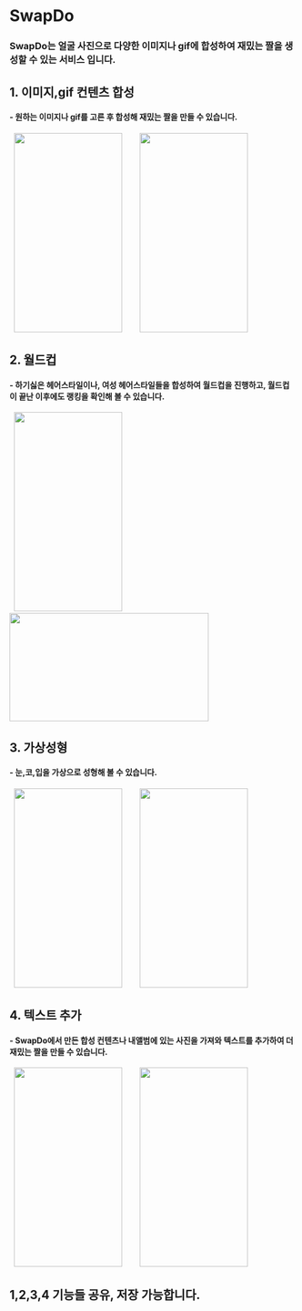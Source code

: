# SwapDo 

### SwapDo는 얼굴 사진으로 다양한 이미지나 gif에 합성하여 재밌는 짤을 생성할 수 있는 서비스 입니다.

## 1. 이미지,gif 컨텐츠 합성

#### -  원하는 이미지나 gif를 고른 후 합성해 재밌는 짤을 만들 수 있습니다.

&nbsp;&nbsp;<img src="https://user-images.githubusercontent.com/62633444/98807837-99c0b080-245e-11eb-8742-596da4b83a31.png"  width="190" height="350">&nbsp;&nbsp;&nbsp;&nbsp;&nbsp;&nbsp;&nbsp;&nbsp;<img src="https://user-images.githubusercontent.com/62633444/98808174-15226200-245f-11eb-8374-d29e7876a2de.png"  width="190" height="350">

## 2. 월드컵 

#### -  하기싫은 헤어스타일이나, 여성 헤어스타일들을 합성하여 월드컵을 진행하고, 월드컵이 끝난 이후에도 랭킹을 확인해 볼 수 있습니다.

&nbsp;&nbsp;<img src="https://user-images.githubusercontent.com/62633444/98804837-0b4a3000-245a-11eb-93de-3ddbfda9ff6d.png"  width="190" height="350">&nbsp;&nbsp;&nbsp;&nbsp;&nbsp;&nbsp;&nbsp;&nbsp;<img src="https://user-images.githubusercontent.com/62633444/98807396-ece63380-245d-11eb-8a7a-40c687f88c95.png"  width="350" height="190">

## 3. 가상성형

#### -  눈,코,입을 가상으로 성형해 볼 수 있습니다.

&nbsp;&nbsp;<img src="https://user-images.githubusercontent.com/62633444/98807527-1bfca500-245e-11eb-9bda-4148f5f69761.png"  width="190" height="350">&nbsp;&nbsp;&nbsp;&nbsp;&nbsp;&nbsp;&nbsp;&nbsp;<img src="https://user-images.githubusercontent.com/62633444/98807528-1c953b80-245e-11eb-946b-4c5d45841a2d.png"  width="190" height="350">

## 4. 텍스트 추가

#### -  SwapDo에서 만든 합성 컨텐츠나 내앨범에 있는 사진을 가져와 텍스트를 추가하여 더 재밌는 짤을 만들 수 있습니다.

&nbsp;&nbsp;<img src="https://user-images.githubusercontent.com/62633444/98807658-536b5180-245e-11eb-9ff3-15a96257d85e.png"  width="190" height="350">&nbsp;&nbsp;&nbsp;&nbsp;&nbsp;&nbsp;&nbsp;&nbsp;<img src="https://user-images.githubusercontent.com/62633444/98807746-7433a700-245e-11eb-8f0c-7afb4c181a44.png"  width="190" height="350">


## 1,2,3,4 기능들 공유, 저장 가능합니다.
